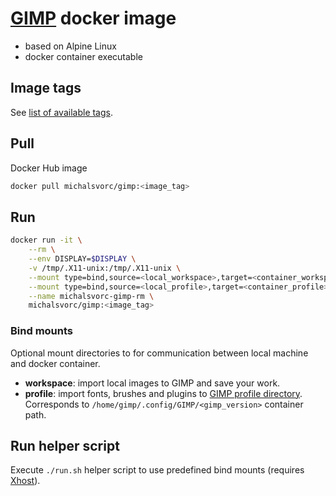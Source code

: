# [GIMP](https://www.gimp.org/) docker image
- based on Alpine Linux
- docker container executable

## Image tags
See [list of available tags](https://hub.docker.com/repository/docker/michalsvorc/gimp/tags).

## Pull
Docker Hub image
```sh
docker pull michalsvorc/gimp:<image_tag>
```

## Run
```sh
docker run -it \
    --rm \
    --env DISPLAY=$DISPLAY \
    -v /tmp/.X11-unix:/tmp/.X11-unix \
    --mount type=bind,source=<local_workspace>,target=<container_workspace> \
    --mount type=bind,source=<local_profile>,target=<container_profile> \
    --name michalsvorc-gimp-rm \
    michalsvorc/gimp:<image_tag>
```

### Bind mounts
Optional mount directories to for communication between local machine and docker container.
- **workspace**: import local images to GIMP and save your work.
- **profile**: import fonts, brushes and plugins to [GIMP profile directory](https://www.gimp.org/tutorials/GIMPProfile/). Corresponds to `/home/gimp/.config/GIMP/<gimp_version>` container path.

## Run helper script
Execute `./run.sh` helper script to use predefined bind mounts (requires [Xhost](https://jlk.fjfi.cvut.cz/arch/manpages/man/xhost.1)).
